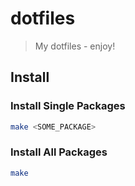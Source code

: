 # dotfiles

> My dotfiles - enjoy!

## Install

### Install Single Packages

```sh
make <SOME_PACKAGE>
```

### Install All Packages

```sh
make
```
